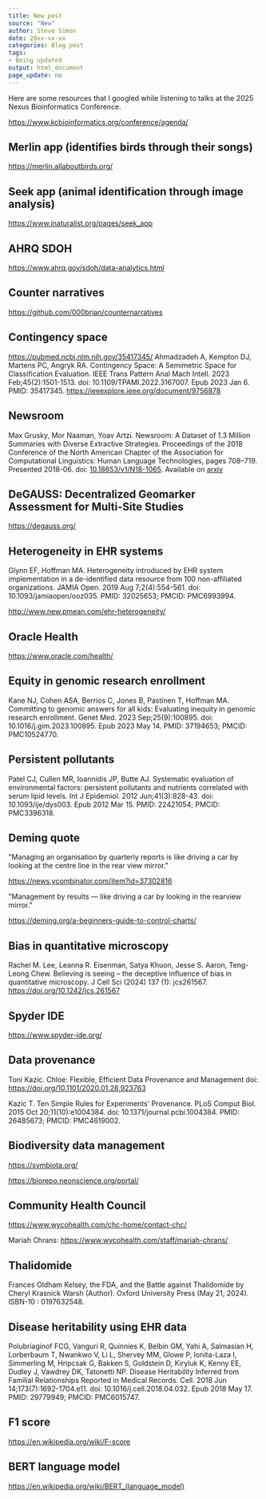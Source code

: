 ```yaml
---
title: New post
source: "New"
author: Steve Simon
date: 20xx-xx-xx
categories: Blog post
tags:
- Being updated
output: html_document
page_update: no
---
```


Here are some resources that I googled while listening to talks at the 2025 Nexus Bioinformatics Conference.

https://www.kcbioinformatics.org/conference/agenda/

<!---more--->

## Merlin app (identifies birds through their songs)

https://merlin.allaboutbirds.org/

## Seek app (animal identification through image analysis)

https://www.inaturalist.org/pages/seek_app


## AHRQ SDOH

https://www.ahrq.gov/sdoh/data-analytics.html

## Counter narratives

https://github.com/000brian/counternarratives

## Contingency space

https://pubmed.ncbi.nlm.nih.gov/35417345/ Ahmadzadeh A, Kempton DJ, Martens PC, Angryk RA. Contingency Space: A Semimetric Space for Classification Evaluation. IEEE Trans Pattern Anal Mach Intell. 2023 Feb;45(2):1501-1513. doi: 10.1109/TPAMI.2022.3167007. Epub 2023 Jan 6. PMID: 35417345. https://ieeexplore.ieee.org/document/9756878

## Newsroom

Max Grusky, Mor Naaman, Yoav Artzi. Newsroom: A Dataset of 1.3 Million Summaries with Diverse Extractive Strategies. Proceedings of the 2018 Conference of the North American Chapter of the Association for Computational Linguistics: Human Language Technologies, pages 708–719. Presented 2018-06. doi: [10.18653/v1/N18-1065][ref-grusky-2018]. Available on [arxiv][ref-grusky-2018a]

[ref-grusky-2018]: https://doi.org/10.18653/v1/N18-1065
[ref-grusky-2018a]: https://arxiv.org/pdf/1804.11283v2

## DeGAUSS: Decentralized Geomarker Assessment for Multi-Site Studies

https://degauss.org/

## Heterogeneity in EHR systems

Glynn EF, Hoffman MA. Heterogeneity introduced by EHR system implementation in a de-identified data resource from 100 non-affiliated organizations. JAMIA Open. 2019 Aug 7;2(4):554-561. doi: 10.1093/jamiaopen/ooz035. PMID: 32025653; PMCID: PMC6993994.

http://www.new.pmean.com/ehr-heterogeneity/

## Oracle Health

https://www.oracle.com/health/

## Equity in genomic research enrollment

Kane NJ, Cohen ASA, Berrios C, Jones B, Pastinen T, Hoffman MA. Committing to genomic answers for all kids: Evaluating inequity in genomic research enrollment. Genet Med. 2023 Sep;25(9):100895. doi: 10.1016/j.gim.2023.100895. Epub 2023 May 14. PMID: 37194653; PMCID: PMC10524770.

## Persistent pollutants

Patel CJ, Cullen MR, Ioannidis JP, Butte AJ. Systematic evaluation of environmental factors: persistent pollutants and nutrients correlated with serum lipid levels. Int J Epidemiol. 2012 Jun;41(3):828-43. doi: 10.1093/ije/dys003. Epub 2012 Mar 15. PMID: 22421054; PMCID: PMC3396318.

## Deming quote

"Managing an organisation by quarterly reports is like driving a car by looking at the centre line in the rear view mirror."

https://news.ycombinator.com/item?id=37302816

"Management by results — like driving a car by looking in the rearview mirror."

https://deming.org/a-beginners-guide-to-control-charts/

## Bias in quantitative microscopy

Rachel M. Lee, Leanna R. Eisenman, Satya Khuon, Jesse S. Aaron, Teng-Leong Chew. Believing is seeing – the deceptive influence of bias in quantitative microscopy. J Cell Sci (2024) 137 (1): jcs261567. https://doi.org/10.1242/jcs.261567

## Spyder IDE

https://www.spyder-ide.org/

## Data provenance

Toni Kazic. Chloe: Flexible, Efficient Data Provenance and Management
doi: https://doi.org/10.1101/2020.01.28.923763

Kazic T. Ten Simple Rules for Experiments' Provenance. PLoS Comput Biol. 2015 Oct 20;11(10):e1004384. doi: 10.1371/journal.pcbi.1004384. PMID: 26485673; PMCID: PMC4619002.

## Biodiversity data management

https://symbiota.org/

https://biorepo.neonscience.org/portal/

## Community Health Council

https://www.wycohealth.com/chc-home/contact-chc/

Mariah Chrans: https://www.wycohealth.com/staff/mariah-chrans/

## Thalidomide

Frances Oldham Kelsey, the FDA, and the Battle against Thalidomide
by Cheryl Krasnick Warsh (Author).  Oxford University Press (May 21, 2024). ISBN-10 : 0197632548.

## Disease heritability using EHR data

Polubriaginof FCG, Vanguri R, Quinnies K, Belbin GM, Yahi A, Salmasian H, Lorberbaum T, Nwankwo V, Li L, Shervey MM, Glowe P, Ionita-Laza I, Simmerling M, Hripcsak G, Bakken S, Goldstein D, Kiryluk K, Kenny EE, Dudley J, Vawdrey DK, Tatonetti NP. Disease Heritability Inferred from Familial Relationships Reported in Medical Records. Cell. 2018 Jun 14;173(7):1692-1704.e11. doi: 10.1016/j.cell.2018.04.032. Epub 2018 May 17. PMID: 29779949; PMCID: PMC6015747.

## F1 score

https://en.wikipedia.org/wiki/F-score

## BERT language model

https://en.wikipedia.org/wiki/BERT_(language_model)